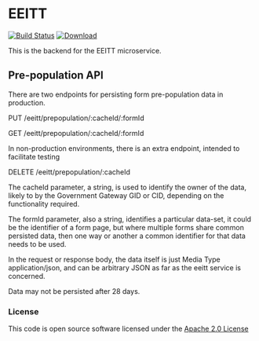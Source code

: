 # EEITT

[![Build Status](https://travis-ci.org/hmrc/eeitt.svg)](https://travis-ci.org/hmrc/eeitt) [ ![Download](https://api.bintray.com/packages/hmrc/releases/eeitt/images/download.svg) ](https://bintray.com/hmrc/releases/eeitt/_latestVersion)

This is the backend for the EEITT microservice.

## Pre-population API

There are two endpoints for persisting form pre-population data in production.

PUT        /eeitt/prepopulation/:cacheId/:formId

GET        /eeitt/prepopulation/:cacheId/:formId

In non-production environments, there is an extra endpoint, intended to facilitate testing

DELETE     /eeitt/prepopulation/:cacheId

The cacheId parameter, a string, is used to identify the owner of the data, likely to by the Government Gateway GID or CID, depending on the functionality required.
  
The formId parameter, also a string, identifies a particular data-set, it could be the identifier of a form page, but where multiple forms share common persisted data, then one way or another a common identifier for that data needs to be used.

In the request or response body, the data itself is just Media Type application/json, and can be arbitrary JSON as far as the eeitt service is concerned.

Data may not be persisted after 28 days.

### License

This code is open source software licensed under the [Apache 2.0 License]("http://www.apache.org/licenses/LICENSE-2.0.html")
